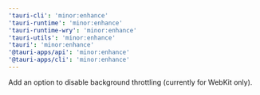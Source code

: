 ```yaml
---
'tauri-cli': 'minor:enhance'
'tauri-runtime': 'minor:enhance'
'tauri-runtime-wry': 'minor:enhance'
'tauri-utils': 'minor:enhance'
'tauri': 'minor:enhance'
'@tauri-apps/api': 'minor:enhance'
'@tauri-apps/cli': 'minor:enhance'
---
```


Add an option to disable background throttling (currently for WebKit only).